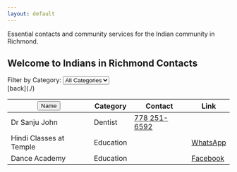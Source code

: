 ```yaml
---
layout: default
---
```


Essential contacts and community services for the Indian community in Richmond.

## Welcome to Indians in Richmond Contacts

<div id="filter">
  <label for="category-filter">Filter by Category:</label>
  <select id="category-filter">
    <option value="all">All Categories</option>
    <option value="dentist">Dentist</option>
    <option value="education">Education</option>
    <option value="gurdwara">Gurdwara</option>
    <option value="insurance">Insurance</option>
    <option value="realtor">Realtor</option>
    <option value="restaurants">Restaurants</option>
    <option value="rv rentals">RV Rentals</option>
    <option value="sports">Sports</option>
    <option value="temple">Temple</option>
  </select>
</div>
[back](./)
<table id="yellow-pages">
  <thead>
    <tr>
      <th><button onclick="sortTable(0)">Name</button></th>
      <th>Category</th>
      <th>Contact</th>
      <th>Link</th>
    </tr>
  </thead>
  <tbody>
    <tr>
      <td>Dr Sanju John</td>
      <td>Dentist</td>
      <td><a href="tel:+17782516592">778 251-6592</a></td>
      <td><a href="#"></a></td>
    </tr>
    <tr>
      <td>Hindi Classes at Temple</td>
      <td>Education</td>
      <td><a href="tel:+"></a></td>
      <td><a href="https://chat.whatsapp.com/GnJPe7uFS2eCZqMkEG1EK5">WhatsApp</a></td>
    </tr>
    <tr>
      <td>Dance Academy</td>
      <td>Education</td>
      <td><a href="tel:+"></a></td>
      <td><a href="https://www.facebook.com/SudnyaDanceAcademy">Facebook</a></td>
    </tr>
    <!-- Add more contacts alphabetically -->
  </tbody>
</table>

<script>
  function sortTable(columnIndex) {
    var table, rows, switching, i, x, y, shouldSwitch;
    table = document.getElementById("yellow-pages");
    switching = true;
    while (switching) {
      switching = false;
      rows = table.rows;
      for (i = 1; i < (rows.length - 1); i++) {
        shouldSwitch = false;
        x = rows[i].getElementsByTagName("td")[columnIndex];
        y = rows[i + 1].getElementsByTagName("td")[columnIndex];
        if (x.innerHTML.toLowerCase() > y.innerHTML.toLowerCase()) {
          shouldSwitch = true;
          break;
        }
      }
      if (shouldSwitch) {
        rows[i].parentNode.insertBefore(rows[i + 1], rows[i]);
        switching = true;
      }
    }
  }

  document.getElementById("category-filter").addEventListener("change", function() {
    var category = this.value;
    var rows = document.getElementById("yellow-pages").getElementsByTagName("tbody")[0].getElementsByTagName("tr");
    for (var i = 0; i < rows.length; i++) {
      var categoryCell = rows[i].getElementsByTagName("td")[1];
      if (category === "all" || categoryCell.textContent.toLowerCase() === category) {
        rows[i].style.display = "";
      } else {
        rows[i].style.display = "none";
      }
    }
  });
</script>
